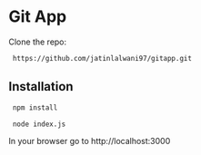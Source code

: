 # Git App

Clone the repo:

```sh
 https://github.com/jatinlalwani97/gitapp.git
 ```

## Installation

 ```sh
  npm install
 ```

```sh
 node index.js
 ```


In your browser go to http://localhost:3000
